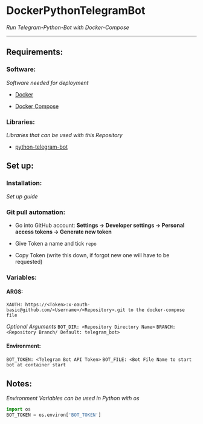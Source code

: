 
# DockerPythonTelegramBot

 
*Run Telegram-Python-Bot with Docker-Compose*

  ---
## Requirements:

### Software:

*Software needed for deployment*

+  [Docker](https://docker.com/)

+  [Docker Compose](https://docs.docker.com/compose/install/)

  

### Libraries:

*Libraries that can be used with this Repository*

+  [python-telegram-bot](https://github.com/python-telegram-bot)

  
  

## Set up:

### Installation:

*Set up guide*

### Git pull automation:

- Go into GitHub account: **Settings -> Developer settings -> Personal access tokens -> Generate new token**

- Give Token a name and tick `repo`

- Copy Token (write this down, if forgot new one will have to be requested)
 

### Variables:

#### ARGS:
`XAUTH: https://<Token>:x-oauth-basic@github.com/<Username>/<Repository>.git to the docker-compose file`

*Optional Arguments*
`BOT_DIR: <Repository Directory Name>`
`BRANCH: <Repository Branch/ Default: telegram_bot>`

#### Environment:
`BOT_TOKEN: <Telegram Bot API Token>`
`BOT_FILE: <Bot File Name to start bot at container start`

## Notes:
*Environment Variables can be used in Python with os*

```py
import os
BOT_TOKEN = os.environ['BOT_TOKEN']
```